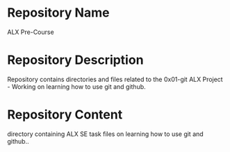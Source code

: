 <h1>Repository Name</h1>
ALX Pre-Course

<h1>Repository Description</h1>
Repository contains directories and files related to the 0x01-git ALX Project - Working on learning how to use git and github.

<h1>Repository Content</h1>
directory containing ALX SE task files on learning how to use git and github..
